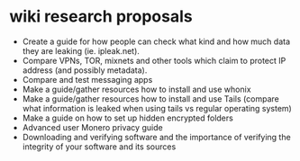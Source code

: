 # wiki research proposals

- Create a guide for how people can check what kind and how much data they are leaking (ie. ipleak.net).
- Compare VPNs, TOR, mixnets and other tools which claim to protect IP address (and possibly metadata).
- Compare and test messaging apps
- Make a guide/gather resources how to install and use whonix
- Make a guide/gather resources how to install and use Tails (compare what information is leaked when using tails vs regular operating system)
- Make a guide on how to set up hidden encrypted folders
- Advanced user Monero privacy guide
- Downloading and verifying software and the importance of verifying the integrity of your software and its sources
